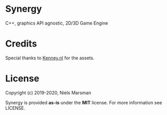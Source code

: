 # Synergy
C++, graphics API agnostic, 2D/3D Game Engine

# Credits
Special thanks to [Kenney.nl](http://kenney.nl) for the assets.

# License
Copyright (c) 2019-2020, Niels Marsman

Synergy is provided **as-is** under the **MIT** license.
For more information see LICENSE.
